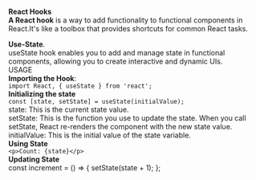 
**React Hooks** <br>
**A React hook** is a way to add functionality to functional components in React.It's like a toolbox that provides shortcuts for common React tasks.<br>

**Use-State**.<br>
useState hook enables you to add and manage state in functional components, allowing you to create interactive and dynamic UIs.<br>
USAGE<br>
**Importing the Hook**:<br>
```import React, { useState } from 'react';```<br>
**Initializing the state**<br>
```const [state, setState] = useState(initialValue);``` <br>
state: This is the current state value.<br>
setState: This is the function you use to update the state. When you call setState, React re-renders the component with the new state value.<br>
initialValue: This is the initial value of the state variable.<br>
**Using State**<br>
```<p>Count: {state}</p>```<br>
**Updating State**<br>
const increment = () => {
  setState(state + 1);
};





